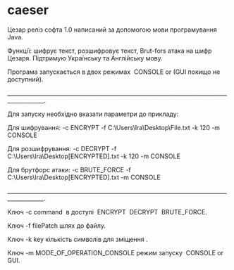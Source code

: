 # caeser
Цезар реліз софта 1.0 написаний за допомогою мови програмування Java.

Функції: шифрує текст, розшифровує текст, Brut-fors атака на шифр Цезаря. Підтримую Українську та Англійську мову.

Програма запускається в двох режимах  CONSOLE or (GUI покищо не доступний).

___________________________________________________________________________________________.

Для запуску необхідно вказати параметри до прикладу: 

Для шифрування: -c ENCRYPT -f C:\Users\Ira\Desktop\File.txt -k 120 -m CONSOLE

Для розшифрування: -c DECRYPT -f C:\Users\Ira\Desktop\[ENCRYPTED].txt -k 120 -m CONSOLE

Для брутфорс атаки: -c BRUTE_FORCE -f C:\Users\Ira\Desktop\[ENCRYPTED].txt -m CONSOLE

___________________________________________________________________________________________.

Ключ -с соmmand  в доступі  ENCRYPT  DECRYPT  BRUTE_FORCE.

Ключ -f filePatch шлях до файлу.

Ключ -k key кількість символів для зміщення .

Ключ -m MODE_OF_OPERATION_CONSOLE режим запуску  CONSOLE or GUI.
